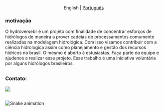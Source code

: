 <p align="center">
  <span>English</span> |
  <a href="https://github.com/hydroversebr/hydroversebr/blob/main/lang/portugues/README.md">Português</a>

### motivação

O hydroversebr é um projeto com finalidade de concentrar esforços de hidrólogos de maneira a prover cadeias de processamentos comumente realizadas na modelagem hidrológica. Com isso visamos contribuir com a ciência hidrologica assim como planejamento e gestão dos recursos hídricos no brasil. O mesmo é aberto à estusiastas. Faça parte da equipe e ajudenos a realizar esse projeto. Esse trabalho é uma iniciativa voluntária por alguns hidrólogos brasileiros.

##
### Contato:

<div> 
  <a href = "mailto:hydroverbr@gmail.com; tcalegario@gmail.com; daniel_althoff@hotmail.com;"><img src="https://img.shields.io/badge/Gmail-D14836?style=for-the-badge&logo=gmail&logoColor=white" target="_blank"></a>

##

  ![Snake animation](https://github.com/hydroversebr/hydroversebr/blob/output/github-contribution-grid-snake.svg)

